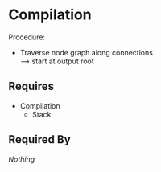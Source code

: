 # Compilation

Procedure:
- Traverse node graph along connections<br>
    --> start at output root

## Requires

- Compilation
    - Stack

## Required By

*Nothing*